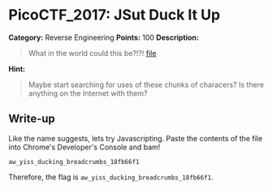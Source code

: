 # PicoCTF_2017: JSut Duck It Up

**Category:** Reverse Engineering
**Points:** 100
**Description:**

>What in the world could this be?!?! [file](file)

**Hint:**

>Maybe start searching for uses of these chunks of characers? Is there anything on the Internet with them?

## Write-up
Like the name suggests, lets try Javascripting. Paste the contents of the file into Chrome's Developer's Console and bam!

    aw_yiss_ducking_breadcrumbs_18fb66f1

Therefore, the flag is `aw_yiss_ducking_breadcrumbs_18fb66f1`.